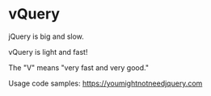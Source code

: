 # vQuery

jQuery is big and slow.

vQuery is light and fast!

The "V" means "very fast and very good."

Usage code samples: <https://youmightnotneedjquery.com>
